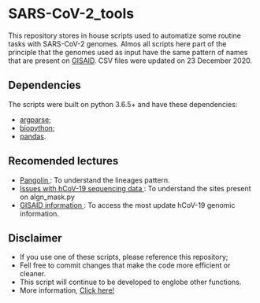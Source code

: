 # SARS-CoV-2_tools

This repository stores in house scripts used to automatize some routine tasks with SARS-CoV-2 genomes. Almos all scripts here part of the principle that the genomes used as input have the same pattern of names that are present on [GISAID](https://www.gisaid.org/). CSV files were updated on 23 December 2020.

## Dependencies

The scripts were built on python 3.6.5+ and have these dependencies:

- [argparse](https://docs.python.org/3/library/argparse.html);
- [biopython](https://biopython.org/);
- [pandas](https://pandas.pydata.org/).

## Recomended lectures
- [Pangolin ](https://github.com/cov-lineages/pangolin): To understand the lineages pattern.
- [Issues with hCoV-19 sequencing data ](https://virological.org/t/issues-with-sars-cov-2-sequencing-data/473): To understand the sites present on algn_mask.py
- [GISAID information ](https://www.gisaid.org/): To access the most update hCoV-19 genomic information.

## Disclaimer
- If you use one of these scripts, please reference this repository;
- Fell free to commit changes that make the code more efficient or cleaner.
- This script will continue to be developed to englobe other functions.
- More information, [Click here!](https://dezordi.github.io/)

